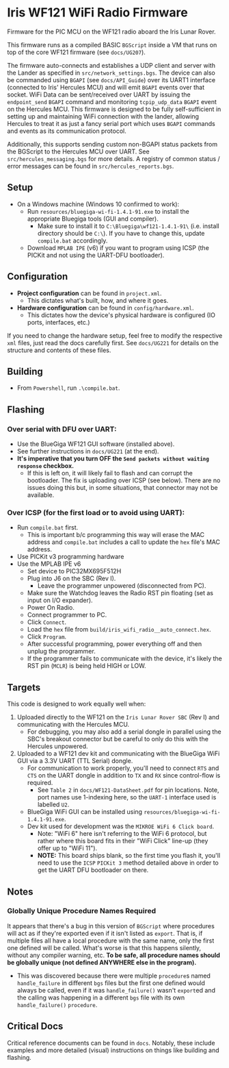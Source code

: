 # Iris WF121 WiFi Radio Firmware

Firmware for the PIC MCU on the WF121 radio aboard the Iris Lunar Rover.

This firmware runs as a compiled BASIC `BGScript` inside a VM that runs on top of the core WF121 firmware (see `docs/UG207`).

The firmware auto-connects and establishes a UDP client and server with the Lander as specified in `src/network_settings.bgs`. The device can also be commanded using `BGAPI` (see `docs/API_Guide`) over its UART1 interface (connected to Iris' Hercules MCU) and will emit `BGAPI` events over that socket. WiFi Data can be sent/received over UART by issuing the `endpoint_send` `BGAPI` command and monitoring `tcpip_udp_data` `BGAPI` event on the Hercules MCU. This firmware is designed to be fully self-sufficient in setting up and maintaining WiFi connection with the lander, allowing Hercules to treat it as just a fancy serial port which uses `BGAPI` commands and events as its communication protocol.

Additionally, this supports sending custom non-BGAPI status packets from the BGScript to the Hercules MCU over UART. See `src/hercules_messaging.bgs` for more details. A registry of common status / error messages can be found in `src/hercules_reports.bgs`.

## Setup
- On a Windows machine (Windows 10 confirmed to work):
    - Run `resources/bluegiga-wi-fi-1.4.1-91.exe` to install the appropriate Bluegiga tools (GUI and compiler). 
        - Make sure to install it to `C:\Bluegiga\wf121-1.4.1-91\` (i.e. install directory should be `C:\`). If you have to change this, update `compile.bat` accordingly.
    - Download `MPLAB IPE` (v6) if you want to program using ICSP (the PICKit and not using the UART-DFU bootloader).

## Configuration
- **Project configuration** can be found in `project.xml`.
    - This dictates what's built, how, and where it goes.
- **Hardware configuration** can be found in `config/hardware.xml`.
    - This dictates how the device's physical hardware is configured (IO ports, interfaces, etc.)

If you need to change the hardware setup, feel free to modify the respective `xml` files, just read the docs carefully first. See `docs/UG221` for details on the structure and contents of these files.

## Building
- From `Powershell`, run `.\compile.bat`.

## Flashing
### **Over serial with DFU over UART:**

- Use the BlueGiga WF121 GUI software (installed above).
- See further instructions in `docs/UG221` (at the end).
- **It's imperative that you turn OFF the `Send packets without waiting response` checkbox.**
    - If this is left on, it will likely fail to flash and can corrupt the bootloader. The fix is uploading over ICSP (see below). There are no issues doing this but, in some situations, that connector may not be available.
### **Over ICSP (for the first load or to avoid using UART):**
- Run `compile.bat` first.
    - This is important b/c programming this way will erase the MAC address and `compile.bat` includes a call to update the `hex` file's MAC address.
- Use PICKit v3 programming hardware
- Use the MPLAB IPE v6
    - Set device to PIC32MX695F512H
    - Plug into J6 on the SBC (Rev I).
        - Leave the programmer unpowered (disconnected from PC).
    - Make sure the Watchdog leaves the Radio RST pin floating (set as input on I/O expander).
    - Power On Radio.
    - Connect programmer to PC.
    - Click `Connect`.
    - Load the `hex` file from `build/iris_wifi_radio__auto_connect.hex`.
    - Click `Program`.
    - After successful programming, power everything off and then unplug the programmer.
    - If the programmer fails to communicate with the device, it's likely the RST pin (`MCLR`) is being held HIGH or LOW.

## Targets
This code is designed to work equally well when:
1. Uploaded directly to the WF121 on the `Iris Lunar Rover SBC` (Rev I) and communicating with the Hercules MCU.
    - For debugging, you may also add a serial dongle in parallel using the SBC's breakout connector but be careful to only do this with the Hercules unpowered.
2. Uploaded to a WF121 dev kit and communicating with the BlueGiga WiFi GUI via a 3.3V UART (TTL Serial) dongle.
    - For communication to work properly, you'll need to connect `RTS` and `CTS` on the UART dongle in addition to `TX` and `RX` since control-flow is required.
        - See `Table 2` in `docs/WF121-DataSheet.pdf` for pin locations. Note, port names use 1-indexing here, so the `UART-1` interface used is labelled `U2`.
    - BlueGiga WiFi GUI can be installed using `resources/bluegiga-wi-fi-1.4.1-91.exe`.
    - Dev kit used for development was the `MIKROE WiFi 6 Click board`.
        - Note: "WiFi 6" here isn't referring to the WiFi 6 protocol, but rather where this board fits in their "WiFi Click" line-up (they offer up to "WiFi 11").
        - **NOTE:** This board ships blank, so the first time you flash it, you'll need to use the `ICSP` `PICKit 3` method detailed above in order to get the UART DFU bootloader on there.

## Notes
### **Globally Unique Procedure Names Required**
It appears that there's a bug in this version of `BGScript` where procedures will act as if they're exported even if it isn't listed as `export`. That is, if multiple files all have a local procedure with the same name, only the first one defined will be called. What's worse is that this happens silently, without any compiler warning, etc. **To be safe, all procedure names should be globally unique (not defined ANYWHERE else in the program).**
- This was discovered because there were multiple `procedure`s named `handle_failure` in different `bgs` files but the first one defined would always be called, even if it was `handle_failure()` wasn't `export`ed and the calling was happening in a different `bgs` file with its own `handle_failure()` `procedure`.

## Critical Docs
Critical reference documents can be found in `docs`. Notably, these include examples and more detailed (visual) instructions on things like building and flashing.
